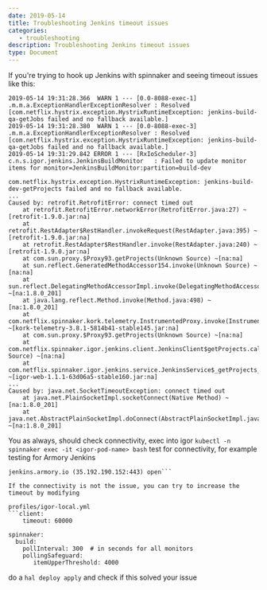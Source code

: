 ```yaml
---
date: 2019-05-14
title: Troubleshooting Jenkins timeout issues
categories:
   - troubleshooting
description: Troubleshooting Jenkins timeout issues
type: Document
---
```



If you're trying to hook up Jenkins with spinnaker and seeing timeout issues like this:
```
2019-05-14 19:31:28.366  WARN 1 --- [0.0-8088-exec-1] .m.m.a.ExceptionHandlerExceptionResolver : Resolved [com.netflix.hystrix.exception.HystrixRuntimeException: jenkins-build-qa-getJobs failed and no fallback available.]
2019-05-14 19:31:28.380  WARN 1 --- [0.0-8088-exec-3] .m.m.a.ExceptionHandlerExceptionResolver : Resolved [com.netflix.hystrix.exception.HystrixRuntimeException: jenkins-build-qa-getJobs failed and no fallback available.]
2019-05-14 19:31:29.842 ERROR 1 --- [RxIoScheduler-3] c.n.s.igor.jenkins.JenkinsBuildMonitor   : Failed to update monitor items for monitor=JenkinsBuildMonitor:partition=build-dev

com.netflix.hystrix.exception.HystrixRuntimeException: jenkins-build-dev-getProjects failed and no fallback available.
...
Caused by: retrofit.RetrofitError: connect timed out
    at retrofit.RetrofitError.networkError(RetrofitError.java:27) ~[retrofit-1.9.0.jar:na]
    at retrofit.RestAdapter$RestHandler.invokeRequest(RestAdapter.java:395) ~[retrofit-1.9.0.jar:na]
    at retrofit.RestAdapter$RestHandler.invoke(RestAdapter.java:240) ~[retrofit-1.9.0.jar:na]
    at com.sun.proxy.$Proxy93.getProjects(Unknown Source) ~[na:na]
    at sun.reflect.GeneratedMethodAccessor154.invoke(Unknown Source) ~[na:na]
    at sun.reflect.DelegatingMethodAccessorImpl.invoke(DelegatingMethodAccessorImpl.java:43) ~[na:1.8.0_201]
    at java.lang.reflect.Method.invoke(Method.java:498) ~[na:1.8.0_201]
    at com.netflix.spinnaker.kork.telemetry.InstrumentedProxy.invoke(InstrumentedProxy.java:87) ~[kork-telemetry-3.8.1-5814b41-stable145.jar:na]
    at com.sun.proxy.$Proxy93.getProjects(Unknown Source) ~[na:na]
    at com.netflix.spinnaker.igor.jenkins.client.JenkinsClient$getProjects.call(Unknown Source) ~[na:na]
    at com.netflix.spinnaker.igor.jenkins.service.JenkinsService$_getProjects_closure1.doCall(JenkinsService.groovy:78) ~[igor-web-1.1.1-63d06a5-stable160.jar:na]
...
Caused by: java.net.SocketTimeoutException: connect timed out
    at java.net.PlainSocketImpl.socketConnect(Native Method) ~[na:1.8.0_201]
    at java.net.AbstractPlainSocketImpl.doConnect(AbstractPlainSocketImpl.java:350) ~[na:1.8.0_201]
```

You as always, should check connectivity, exec into igor
`kubectl -n spinnaker exec -it <igor-pod-name> bash`
test for connectivity, for example testing for Armory Jenkins


```bash-4.4$ nc -zv jenkins.armory.io 443
jenkins.armory.io (35.192.190.152:443) open```

If the connectivity is not the issue, you can try to increase the timeout by modifying

profiles/igor-local.yml
```client:
    timeout: 60000

spinnaker:
  build:
    pollInterval: 300  # in seconds for all monitors
    pollingSafeguard:
       itemUpperThreshold: 4000
```

do a `hal deploy apply` and check if this solved your issue
